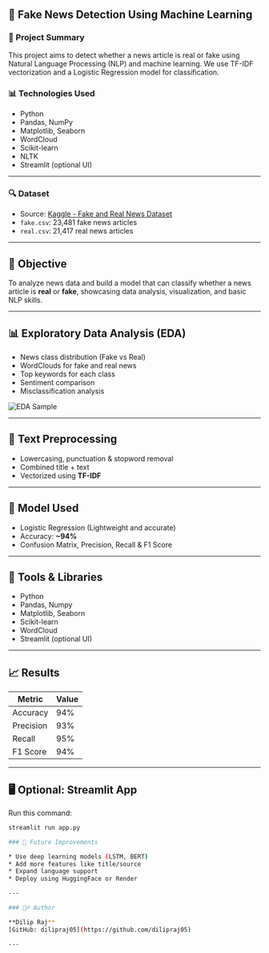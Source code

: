 ## 📰 Fake News Detection Using Machine Learning

### 📌 Project Summary

This project aims to detect whether a news article is real or fake using Natural Language Processing (NLP) and machine learning. We use TF-IDF vectorization and a Logistic Regression model for classification.

### 📊 Technologies Used

* Python
* Pandas, NumPy
* Matplotlib, Seaborn
* WordCloud
* Scikit-learn
* NLTK
* Streamlit (optional UI)

---

### 🔍 Dataset

* Source: [Kaggle - Fake and Real News Dataset](https://www.kaggle.com/clmentbisaillon/fake-and-real-news-dataset)
* `fake.csv`: 23,481 fake news articles
* `real.csv`: 21,417 real news articles

---

## 🎯 Objective

To analyze news data and build a model that can classify whether a news article is **real** or **fake**, showcasing data analysis, visualization, and basic NLP skills.

---

## 📊 Exploratory Data Analysis (EDA)

- News class distribution (Fake vs Real)
- WordClouds for fake and real news
- Top keywords for each class
- Sentiment comparison
- Misclassification analysis

![EDA Sample](https://via.placeholder.com/400x200.png?text=Add+Your+Own+EDA+Graph+Here)

---

## 🧹 Text Preprocessing

- Lowercasing, punctuation & stopword removal
- Combined title + text
- Vectorized using **TF-IDF**

---

## 🤖 Model Used

- Logistic Regression (Lightweight and accurate)
- Accuracy: **~94%**
- Confusion Matrix, Precision, Recall & F1 Score

---

## 🧠 Tools & Libraries

- Python
- Pandas, Numpy
- Matplotlib, Seaborn
- Scikit-learn
- WordCloud
- Streamlit (optional UI)

---

## 📈 Results

| Metric     | Value     |
|------------|-----------|
| Accuracy   | 94%       |
| Precision  | 93%       |
| Recall     | 95%       |
| F1 Score   | 94%       |

---

## 🖥️ Optional: Streamlit App

Run this command:
```bash
streamlit run app.py

### 📌 Future Improvements

* Use deep learning models (LSTM, BERT)
* Add more features like title/source
* Expand language support
* Deploy using HuggingFace or Render

---

### 🙋‍♂️ Author

**Dilip Raj**
[GitHub: dilipraj05](https://github.com/dilipraj05)

---
